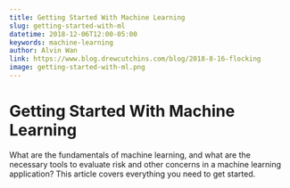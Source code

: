```yaml
---
title: Getting Started With Machine Learning
slug: getting-started-with-ml
datetime: 2018-12-06T12:00-05:00
keywords: machine-learning
author: Alvin Wan
link: https://www.blog.drewcutchins.com/blog/2018-8-16-flocking
image: getting-started-with-ml.png
---
```


# Getting Started With Machine Learning

What are the fundamentals of machine learning, and what are the necessary tools to evaluate risk and other concerns in a machine learning application? This article covers everything you need to get started.
